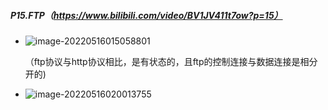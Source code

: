 ##### P15.FTP（https://www.bilibili.com/video/BV1JV411t7ow?p=15）

- ![image-20220516015058801](http://1.15.139.112:5000/static/typoraFigureBed/image-20220516015058801.png)

  （ftp协议与http协议相比，是有状态的，且ftp的控制连接与数据连接是相分开的)

- ![image-20220516020013755](http://1.15.139.112:5000/static/typoraFigureBed/image-20220516020013755.png)